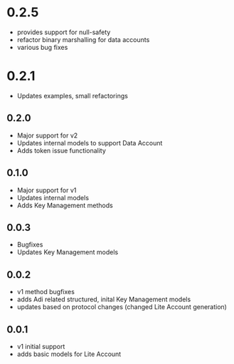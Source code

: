 # 0.2.5
- provides support for null-safety
- refactor binary marshalling for data accounts
- various bug fixes

# 0.2.1
- Updates examples, small refactorings

## 0.2.0
- Major support for v2
- Updates internal models to support Data Account
- Adds token issue functionality

## 0.1.0
- Major support for v1
- Updates internal models
- Adds Key Management methods

##  0.0.3
- Bugfixes
- Updates Key Management models

## 0.0.2
- v1 method bugfixes
- adds Adi related structured, inital Key Management models
- updates based on protocol changes (changed Lite Account generation)

## 0.0.1
- v1 initial support
- adds basic models for Lite Account
